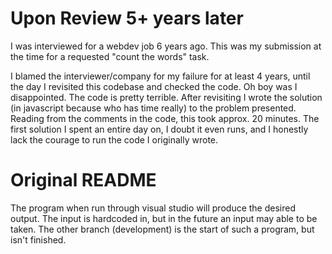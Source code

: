 # Upon Review 5+ years later
I was interviewed for a webdev job 6 years ago. This was my submission at the time for a requested "count the words" task.

I blamed the interviewer/company for my failure for at least 4 years, until the day I revisited this codebase and checked the code.
Oh boy was I disappointed. The code is pretty terrible. After revisiting I wrote the solution (in javascript because who has time really)
to the problem presented. Reading from the comments in the code, this took approx. 20 minutes. The first solution I spent an entire day on,
I doubt it even runs, and I honestly lack the courage to run the code I originally wrote.

# Original README
The program when run through visual studio will produce the desired output. The input is hardcoded in, but in the future an input may able to be taken. The other branch (development) is the start of such a program, but isn't finished.
